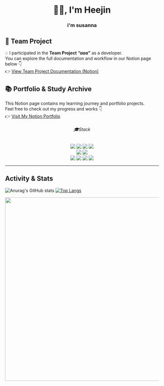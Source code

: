 <h1 align="center">✋🏻, I'm Heejin</h1>
<h3 align="center">i'm susanna</h3>


## 🚀 Team Project
💡 I participated in the **Team Project _“aaa”_** as a developer.  
You can explore the full documentation and workflow in our Notion page below 👇  
👉 [View Team Project Documentation (Notion)](https://www.notion.so/Hanip-23a720c7237a802482a3f8554835cae4)

## 📚 Portfolio & Study Archive
This Notion page contains my learning journey and portfolio projects.  
Feel free to check out my progress and works 👇  
👉 [Visit My Notion Portfolio](https://complex-emmental-e6c.notion.site/Development-Study-1f9f966107ab80708cf1ec1eb7d5b960)



<div align=center>
  <h6>🎓Stack</h6>
<img src="https://img.shields.io/badge/CSS-663399?style=for-the-badge&logo=CSS&logoColor=white">
  <img src="https://img.shields.io/badge/SCSS-CC6699?style=for-the-badge&logo=SCSS&logoColor=white">
<img src="https://img.shields.io/badge/HTML-E34F26?style=for-the-badge&logo=HTML&logoColor=white">
<img src="https://img.shields.io/badge/JavaScript-F7DF1E?style=for-the-badge&logo=JavaScript&logoColor=white">
<br>
<img src="https://img.shields.io/badge/Java-C00000?style=for-the-badge&logo=Java&logoColor=white">
<img src="https://img.shields.io/badge/SQL-4479A1?style=for-the-badge&logo=SQL&logoColor=white">
<br>
<img src="https://img.shields.io/badge/Spring-6DB33F?style=for-the-badge&logo=Spring&logoColor=white">
<img src="https://img.shields.io/badge/Vue.js-4FC08D?style=for-the-badge&logo=Vue.js&logoColor=white">
<img src="https://img.shields.io/badge/MariaDB-003545?style=for-the-badge&logo=MariaDB&logoColor=white">
<img src="https://img.shields.io/badge/Bootstrap-7952B3?style=for-the-badge&logo=Bootstrap&logoColor=white">
<br>
</div>

---

## Activity & Stats
![Anurag's GitHub stats](https://github-readme-stats.vercel.app/api?username=djinylh&show_icons=true&theme=vue)
[![Top Langs](https://github-readme-stats.vercel.app/api/top-langs/?username=djinylh&layout=compact&theme=tokyonight)](https://github.com/your-github-username/github-readme-stats)

<a href="https://www.gitanimals.org/en_US?utm_medium=image&utm_source=djinylh&utm_content=farm">
<img
  src="https://render.gitanimals.org/farms/djinylh"
  width="600"
  height="600"
/>
</a>

